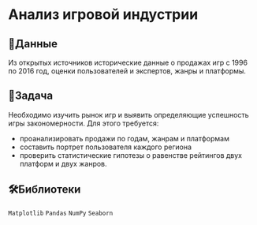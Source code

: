 # Анализ игровой индустрии
## 📁Данные
Из открытых источников исторические данные о продажах игр с 1996 по 2016 год, оценки пользователей и экспертов, жанры и платформы.

## 📝Задача
Необходимо изучить рынок игр и выявить определяющие успешность игры закономерности. Для этого требуется:
- проанализировать продажи по годам, жанрам и платформам
- составить портрет пользователя каждого региона
- проверить статистические гипотезы о равенстве рейтингов двух платформ и двух жанров.

## 🛠️Библиотеки
`Matplotlib` `Pandas`  `NumPy` `Seaborn` 
